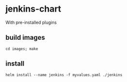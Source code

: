 # jenkins-chart
With pre-installed plugins

## build images
```
cd images; make 
```

## install
```
helm install --name jenkins -f myvalues.yaml ./jenkins
```

